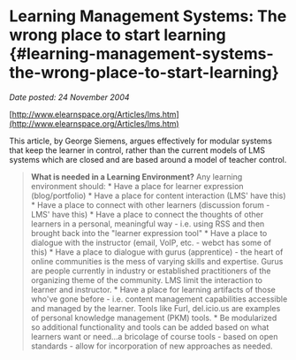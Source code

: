 # Learning Management Systems: The wrong place to start learning {#learning-management-systems-the-wrong-place-to-start-learning}

_Date posted: 24 November 2004_

[http://www.elearnspace.org/Articles/lms.htm](http://www.elearnspace.org/Articles/lms.htm)

This article, by George Siemens, argues effectively for modular systems that keep the learner in control, rather than the current models of LMS systems which are closed and are based around a model of teacher control.

> **What is needed in a Learning Environment?** Any learning environment should: * Have a place for learner expression (blog/portfolio) * Have a place for content interaction (LMS' have this) * Have a place to connect with other learners (discussion forum - LMS' have this) * Have a place to connect the thoughts of other learners in a personal, meaningful way - i.e. using RSS and then brought back into the "learner expression tool" * Have a place to dialogue with the instructor (email, VoIP, etc. - webct has some of this) * Have a place to dialogue with gurus (apprentice) - the heart of online communities is the mess of varying skills and expertise. Gurus are people currently in industry or established practitioners of the organizing theme of the community. LMS limit the interaction to learner and instructor. * Have a place for learning artifacts of those who've gone before - i.e. content management capabilities accessible and managed by the learner. Tools like Furl, del.icio.us are examples of personal knowledge management (PKM) tools. * Be modularized so additional functionality and tools can be added based on what learners want or need...a bricolage of course tools - based on open standards - allow for incorporation of new approaches as needed.